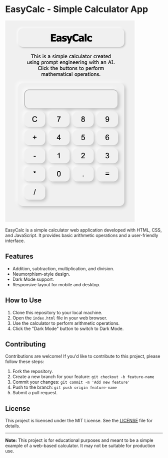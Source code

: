 # EasyCalc - Simple Calculator App

![Calculator Screenshot](assets/EasyCalc.png)


EasyCalc is a simple calculator web application developed with HTML, CSS, and JavaScript. It provides basic arithmetic operations and a user-friendly interface.

## Features

- Addition, subtraction, multiplication, and division.
- Neumorphism-style design.
- Dark Mode support.
- Responsive layout for mobile and desktop.

## How to Use

1. Clone this repository to your local machine.
2. Open the `index.html` file in your web browser.
3. Use the calculator to perform arithmetic operations.
4. Click the "Dark Mode" button to switch to Dark Mode.

## Contributing

Contributions are welcome! If you'd like to contribute to this project, please follow these steps:

1. Fork the repository.
2. Create a new branch for your feature: `git checkout -b feature-name`
3. Commit your changes: `git commit -m 'Add new feature'`
4. Push to the branch: `git push origin feature-name`
5. Submit a pull request.

## License

This project is licensed under the MIT License. See the [LICENSE](LICENSE) file for details.

---

**Note:** This project is for educational purposes and meant to be a simple example of a web-based calculator. It may not be suitable for production use.
